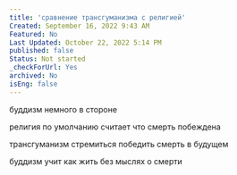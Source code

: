 ```yaml
---
title: 'сравнение трансгуманизма с религией'
Created: September 16, 2022 9:43 AM
Featured: No
Last Updated: October 22, 2022 5:14 PM
published: false
Status: Not started
_checkForUrl: Yes
archived: No
isEng: false
---
```


буддизм немного в стороне

религия по умолчанию считает что смерть побеждена

трансгуманизм стремиться победить смерть в будущем

буддизм учит как жить без мыслях о смерти